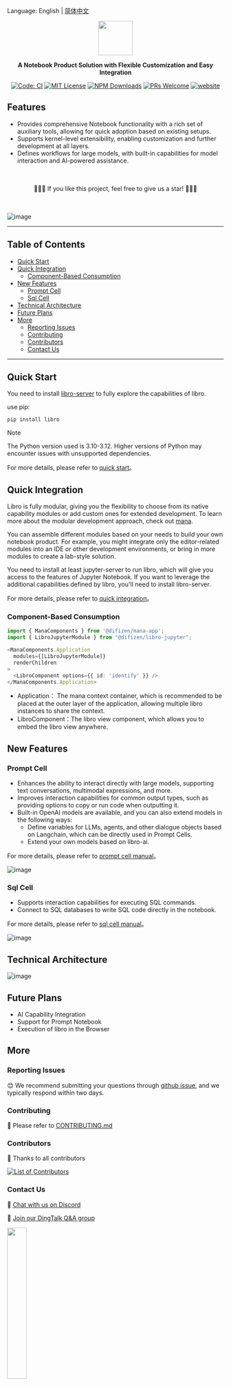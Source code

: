 Language: English | [简体中文](./README_zh.md)

<p align="center"><img src="./apps/docs/public/libro-text.svg" width="80" /></p>
<p align="center"><strong>A Notebook Product Solution with Flexible Customization and Easy Integration</strong></p>

<p align="center">
<a href="https://github.com/difizen/libro/actions/workflows/ci.yml"><img src="https://img.shields.io/github/actions/workflow/status/difizen/libro/ci.yml?branch=main&style=for-the-badge&logo=github" alt="Code: CI" style="max-width: 100%;"></a>
<a href="/LICENSE"><img src="https://img.shields.io/github/license/difizen/libro?style=for-the-badge" alt="MIT License"></a>
<a href="https://www.npmjs.com/package/@difizen/libro-core"><img alt="NPM Downloads" src="https://img.shields.io/npm/dm/@difizen/libro-core?logo=npm&style=for-the-badge"></a>
<a href="https://github.com/difizen/libro/pulls"><img alt="PRs Welcome" src="https://img.shields.io/badge/PRs-Welcome-brightgreen.svg?style=for-the-badge"></a>
<a href="https://libro.difizen.net"><img alt="website" src="https://img.shields.io/static/v1?label=&labelColor=505050&message=Homepage&color=0076D6&style=for-the-badge&logo=google-chrome&logoColor=f5f5f5"></a>
</p>

## Features

- Provides comprehensive Notebook functionality with a rich set of auxiliary tools, allowing for quick adoption based on existing setups.
- Supports kernel-level extensibility, enabling customization and further development at all layers.
- Defines workflows for large models, with built-in capabilities for model interaction and AI-powered assistance.

<p>　</p>
<p align="center">
🌟🌟🌟 If you like this project, feel free to give us a star! 🌟🌟🌟
</p>
<p>　</p>

![image](./apps/docs/public/libro_en.png)

---

<!-- START doctoc generated TOC please keep comment here to allow auto update -->
<!-- DON'T EDIT THIS SECTION, INSTEAD RE-RUN doctoc TO UPDATE -->
## Table of Contents

- [Quick Start](#quick-start)
- [Quick Integration](#quick-integration)
  - [Component-Based Consumption](#component-based-consumption)
- [New Features](#new-features)
  - [Prompt Cell](#prompt-cell)
  - [Sql Cell](#sql-cell)
- [Technical Architecture](#technical-architecture)
- [Future Plans](#future-plans)
- [More](#more)
  - [Reporting Issues](#reporting-issues)
  - [Contributing](#contributing)
  - [Contributors](#contributors)
  - [Contact Us](#contact-us)

<!-- END doctoc generated TOC please keep comment here to allow auto update -->

---

## Quick Start

You need to install [libro-server](https://github.com/difizen/libro-server) to fully explore the capabilities of libro.

use pip:

```bash
pip install libro
```
> [!NOTE]
> The Python version used is 3.10-3.12. Higher versions of Python may encounter issues with unsupported dependencies.

For more details, please refer to [quick start](./apps/docs/docs/quickstart/index.md)。

## Quick Integration

Libro is fully modular, giving you the flexibility to choose from its native capability modules or add custom ones for extended development. To learn more about the modular development approach, check out [mana](https://github.com/difizen/mana).

You can assemble different modules based on your needs to build your own notebook product. For example, you might integrate only the editor-related modules into an IDE or other development environments, or bring in more modules to create a lab-style solution.

You need to install at least jupyter-server to run libro, which will give you access to the features of Jupyter Notebook. If you want to leverage the additional capabilities defined by libro, you'll need to install libro-server.

For more details, please refer to [quick integration](./apps/docs/docs/integration/index.md)。

### Component-Based Consumption

```typescript
import { ManaComponents } from '@difizen/mana-app';
import { LibroJupyterModule } from "@difizen/libro-jupyter";

<ManaComponents.Application
  modules={[LibroJupyterModule]}
  renderChildren
>
  <LibroComponent options={{ id: 'identify' }} />
</ManaComponents.Application>
```

- Application： The mana context container, which is recommended to be placed at the outer layer of the application, allowing multiple libro instances to share the context.
- LibroComponent：The libro view component, which allows you to embed the libro view anywhere.

## New Features

### Prompt Cell

- Enhances the ability to interact directly with large models, supporting text conversations, multimodal expressions, and more.
- Improves interaction capabilities for common output types, such as providing options to copy or run code when outputting it.
- Built-in OpenAI models are available, and you can also extend models in the following ways:
  - Define variables for LLMs, agents, and other dialogue objects based on Langchain, which can be directly used in Prompt Cells.
  - Extend your own models based on libro-ai.

For more details, please refer to [prompt cell manual](./apps/docs/docs/manual/prompt-cell.md)。

  ![image](./apps/docs/public/prompt_cell.gif)


### Sql Cell

- Supports interaction capabilities for executing SQL commands.
- Connect to SQL databases to write SQL code directly in the notebook.

For more details, please refer to [sql cell manual](./apps/docs/docs/manual/sql-cell.md)。

  ![image](./apps/docs/public/sql_cell.gif)

## Technical Architecture

![image](./apps/docs/public/technical%20_architecture.png)

## Future Plans

- AI Capability Integration
- Support for Prompt Notebook
- Execution of libro in the Browser

## More

### Reporting Issues

😊 We recommend submitting your questions through [github issue](https://github.com/difizen/libro/issues), and we typically respond within two days.

### Contributing

🤝 Please refer to [CONTRIBUTING.md](./CONTRIBUTING.md)

### Contributors

💪 Thanks to all contributors

<a href="https://github.com/difizen/libro/graphs/contributors">
  <img src="https://contributors-img.web.app/image?repo=difizen/libro" alt="List of Contributors"/>
</a>

### Contact Us

💬 [Chat with us on Discord](https://discord.gg/RbZ9aEKK)

🤗 [Join our DingTalk Q&A group](https://qr.dingtalk.com/action/joingroup?code=v1,k1,52f1gKWwsZBMrWjXHcQFlOJEQIbbrMO86Iulu3T3ePY=&_dt_no_comment=1&origin=11)

<img src="./apps/docs/public/dingding.jpg" width="30%">
